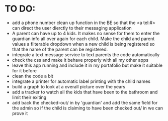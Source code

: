 # TO DO:

- add a phone number clean up function in the BE so that the <a tel:#></a> can direct the user dierctly to their messaging application
- A parent can have up to 4 kids. It makes no sense for them to enter the guardian info all over again for each child. Make the child and parent values a filterable dropdown when a new child is being registered so that the name of the parent can be registered.
- integrate a text message service to text parents the code automatically
- check the css and make it behave properly with all my other apps
- leave this app running and include it in my portafolio but make it suitable for it before
- clean the code a bit
- integrate a printer for automatic label printing with the child names
- build a graph to look at a overall picture over the years
- add a tracker to watch all the kids that have been to the bathroom and limit their exiting
- add back the checked-out/ in by 'guardian' and add the same field for the admin so if the child is claiming to have been checked out/ in we can prove it
